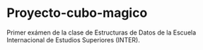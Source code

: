 # Proyecto-cubo-magico
Primer exámen de la clase de Estructuras de Datos de la Escuela Internacional de Estudios Superiores (INTER).
